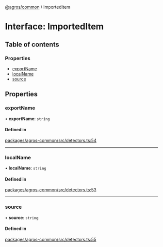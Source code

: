 [@agros/common](../index.md) / ImportedItem

# Interface: ImportedItem

## Table of contents

### Properties

- [exportName](ImportedItem.md#exportname)
- [localName](ImportedItem.md#localname)
- [source](ImportedItem.md#source)

## Properties

### <a id="exportname" name="exportname"></a> exportName

• **exportName**: `string`

#### Defined in

[packages/agros-common/src/detectors.ts:54](https://github.com/agrosjs/agros/blob/4b72b68/packages/agros-common/src/detectors.ts#L54)

___

### <a id="localname" name="localname"></a> localName

• **localName**: `string`

#### Defined in

[packages/agros-common/src/detectors.ts:53](https://github.com/agrosjs/agros/blob/4b72b68/packages/agros-common/src/detectors.ts#L53)

___

### <a id="source" name="source"></a> source

• **source**: `string`

#### Defined in

[packages/agros-common/src/detectors.ts:55](https://github.com/agrosjs/agros/blob/4b72b68/packages/agros-common/src/detectors.ts#L55)
